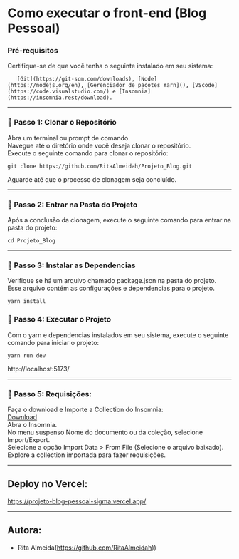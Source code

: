 # Como executar o front-end (Blog Pessoal)

### Pré-requisitos

Certifique-se de que você tenha o seguinte instalado em seu sistema:

       [Git](https://git-scm.com/downloads), [Node](https://nodejs.org/en), [Gerenciador de pacotes Yarn](), [VScode](https://code.visualstudio.com/) e [Insomnia](https://insomnia.rest/download).
***
<h3>👣 Passo 1: Clonar o Repositório</h3>

Abra um terminal ou prompt de comando. <br/>
Navegue até o diretório onde você deseja clonar o repositório. <br/>
Execute o seguinte comando para clonar o repositório:

```
git clone https://github.com/RitaAlmeidah/Projeto_Blog.git
```

Aguarde até que o processo de clonagem seja concluído.

***
<h3>👣 Passo 2: Entrar na Pasta do Projeto</h3>

Após a conclusão da clonagem, execute o seguinte comando para entrar na pasta do projeto:
```
cd Projeto_Blog
```

***
<h3>👣 Passo 3: Instalar as Dependencias</h3>

Verifique se há um arquivo chamado package.json na pasta do projeto. Esse arquivo contém as configurações e dependencias para o projeto.

```
yarn install
```

<h3>👣 Passo 4: Executar o Projeto</h3>

Com o yarn e dependencias instalados em seu sistema, execute o seguinte comando para iniciar o projeto:

```
yarn run dev
```

http://localhost:5173/

***
<h3>👣 Passo 5: Requisições:</h3>

Faça o download e Importe a Collection do Insomnia: <br/>
[Download](https://github.com/RitaAlmeidah/Projeto_Blog.git) <br/>
Abra o Insomnia. <br/>
No menu suspenso Nome do documento ou da coleção, selecione Import/Export.<br/>
Selecione a opção Import Data > From File (Selecione o arquivo baixado).<br/>
Explore a collection importada para fazer requisições.


***

## Deploy no Vercel:
https://projeto-blog-pessoal-sigma.vercel.app/


***
## Autora:

- Rita Almeida(https://github.com/RitaAlmeidah))

